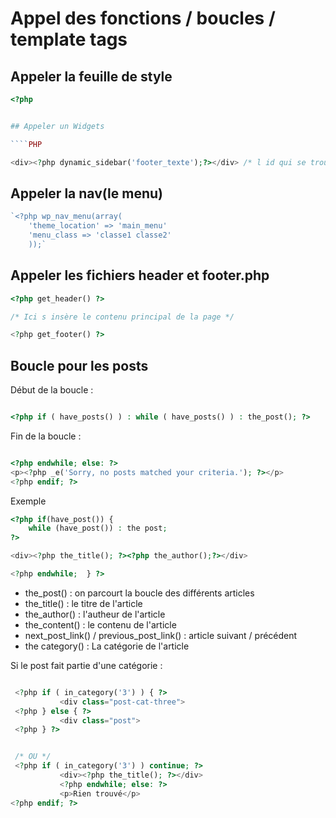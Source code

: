 # Appel des fonctions / boucles / template tags 

## Appeler la feuille de style

```PHP
<?php


## Appeler un Widgets

````PHP

<div><?php dynamic_sidebar('footer_texte');?></div> /* l id qui se trouve dans function.php*/

````


## Appeler la nav(le menu)

```PHP
`<?php wp_nav_menu(array(
    'theme_location' => 'main_menu'
    'menu_class => 'classe1 classe2'
    ));`

```

## Appeler les fichiers header et footer.php

```PHP
<?php get_header() ?>

/* Ici s insère le contenu principal de la page */

<?php get_footer() ?>
```

## Boucle pour les posts
 
 Début de la boucle : 

````PHP

<?php if ( have_posts() ) : while ( have_posts() ) : the_post(); ?>

````

Fin de la boucle : 

`````PHP

<?php endwhile; else: ?>
<p><?php _e('Sorry, no posts matched your criteria.'); ?></p>
<?php endif; ?>

`````

Exemple 

````PHP
<?php if(have_post()) {
    while (have_post()) : the post;
?>

<div><?php the_title(); ?><?php the_author();?></div>

<?php endwhile;  } ?>

````

- the_post() : on parcourt la boucle des différents articles
- the_title() : le titre de l'article
- the_author() : l'autheur de l'article
- the_content() : le contenu de l'article
- next_post_link() / previous_post_link() : article suivant / précédent
- the category() : La catégorie de l'article

Si le post fait partie d'une catégorie :

`````PHP

 <?php if ( in_category('3') ) { ?>
           <div class="post-cat-three">
 <?php } else { ?>
           <div class="post">
 <?php } ?>


 /* OU */
 <?php if ( in_category('3') ) continue; ?>
           <div><?php the_title(); ?></div>
           <?php endwhile; else: ?>
           <p>Rien trouvé</p>
<?php endif; ?>

`````